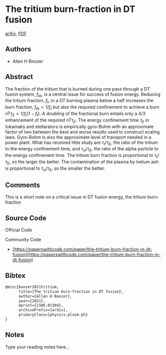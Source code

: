 
# The tritium burn-fraction in DT fusion

[arXiv](https://arxiv.org/abs/2106.01304), [PDF](https://arxiv.org/pdf/2106.01304.pdf)

## Authors

- Allen H Boozer

## Abstract

The fraction of the tritium that is burned during one pass through a DT fusion system, $f_{tb}$, is a central issue for success of fusion energy. Reducing the tritium fraction, $f_t$, in a $DT$ burning plasma below a half increases the burn fraction, $f_{tb}\propto1/f_t$ but also the required confinement to achieve a burn $nT\tau_E\propto1/f_t(1-f_t)$. A doubling of the fractional burn entails only a 4/3 enhancement of the required $nT\tau_E$. The energy confinement time $\tau_E$ in tokamaks and stellarators is empirically gyro-Bohm with an approximate factor of two between the best and worse results used to construct scaling laws. Gyro-Bohm is also the approximate level of transport needed in a power plant. What has received little study are $\tau_t/\tau_E$, the ratio of the tritium to the energy confinement time, and $\tau_\alpha/\tau_E$, the ratio of the alpha particle to the energy confinement time. The tritium burn fraction is proportional to $\tau_t/\tau_E$, so the larger the better. The contamination of the plasma by helium ash is proportional to $\tau_\alpha/\tau_E$, so the smaller the better.

## Comments

This is a short note on a critical issue in DT fusion energy, the tritium burn-fraction

## Source Code

Official Code



Community Code

- [https://paperswithcode.com/paper/the-tritium-burn-fraction-in-dt-fusion](https://paperswithcode.com/paper/the-tritium-burn-fraction-in-dt-fusion)

## Bibtex

```tex
@misc{boozer2021tritium,
      title={The tritium burn-fraction in DT fusion}, 
      author={Allen H Boozer},
      year={2021},
      eprint={2106.01304},
      archivePrefix={arXiv},
      primaryClass={physics.plasm-ph}
}
```

## Notes

Type your reading notes here...

